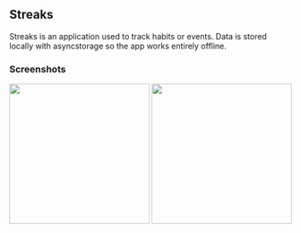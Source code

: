 ## Streaks

Streaks is an application used to track habits or events. Data is stored locally with asyncstorage so the app works entirely offline.

### Screenshots
<img src="https://github.com/akshy3/streaks/assets/93368968/e74dd5f8-fb68-428c-b87a-a5f228617309" width="250"/>
<img src="https://github.com/akshy3/streaks/assets/93368968/75f7ae7b-4957-40a4-8996-a01e1bba5be2" width="250"/>






